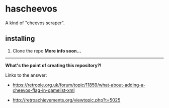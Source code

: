 # hascheevos
A kind of "cheevos scraper".

## installing

1. Clone the repo
**More info soon...**

---

**What's the point of creating this repository?!**

Links to the answer:

- https://retropie.org.uk/forum/topic/11859/what-about-adding-a-cheevos-flag-in-gamelist-xml

- http://retroachievements.org/viewtopic.php?t=5025

